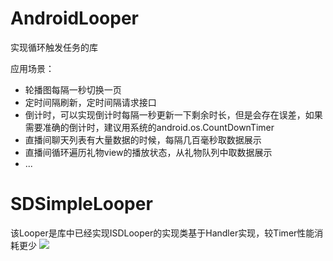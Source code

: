 # AndroidLooper
实现循环触发任务的库

应用场景：<br>
* 轮播图每隔一秒切换一页
* 定时间隔刷新，定时间隔请求接口
* 倒计时，可以实现倒计时每隔一秒更新一下剩余时长，但是会存在误差，如果需要准确的倒计时，建议用系统的android.os.CountDownTimer
* 直播间聊天列表有大量数据的时候，每隔几百毫秒取数据展示
* 直播间循环遍历礼物view的播放状态，从礼物队列中取数据展示
* ...

# SDSimpleLooper

该Looper是库中已经实现ISDLooper的实现类基于Handler实现，较Timer性能消耗更少
![](http://thumbsnap.com/i/ZgUfB62K.png?0703)

